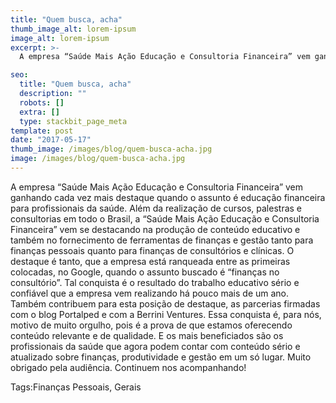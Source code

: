 ```yaml
---
title: "Quem busca, acha"
thumb_image_alt: lorem-ipsum
image_alt: lorem-ipsum
excerpt: >-
  A empresa “Saúde Mais Ação Educação e Consultoria Financeira” vem ganhando cada vez mais destaque quando o assunto é educação financeira para profissionais da saúde. Além da realização de cursos, palestras e consultorias em todo o Brasil, a “Saúde Mais Ação Educação e Consultoria Financeira” vem se destacando na produção de conteúdo educativo e também no fornecimento de ferramentas de finanças e gestão tanto para finanças pessoais quanto para finanças de consultórios e clínicas. O destaque é tanto, que a empresa está ranqueada entre as primeiras colocadas, no Google, quando o assunto buscado é “finanças no consultório”. Tal conquista é o resultado do trabalho educativo sério e confiável que a empresa vem realizando há pouco mais de um ano. Também contribuem para esta posição de destaque, as parcerias firmadas com o blog Portalped e com a Berrini Ventures. Essa conquista é, para nós, motivo de muito orgulho, pois é a prova de que estamos oferecendo conteúdo relevante e de qualidade. E os mais beneficiados são os profissionais da saúde que agora podem contar com conteúdo sério e atualizado sobre finanças, produtividade e gestão em um só lugar. Muito obrigado pela audiência. Continuem nos acompanhando!

seo:
  title: "Quem busca, acha"
  description: ""
  robots: []
  extra: []
  type: stackbit_page_meta
template: post
date: "2017-05-17"
thumb_image: /images/blog/quem-busca-acha.jpg
image: /images/blog/quem-busca-acha.jpg
---
```


A empresa “Saúde Mais Ação Educação e Consultoria Financeira” vem ganhando cada vez mais destaque quando o assunto é educação financeira para profissionais da saúde. Além da realização de cursos, palestras e consultorias em todo o Brasil, a “Saúde Mais Ação Educação e Consultoria Financeira” vem se destacando na produção de conteúdo educativo e também no fornecimento de ferramentas de finanças e gestão tanto para finanças pessoais quanto para finanças de consultórios e clínicas. O destaque é tanto, que a empresa está ranqueada entre as primeiras colocadas, no Google, quando o assunto buscado é “finanças no consultório”. Tal conquista é o resultado do trabalho educativo sério e confiável que a empresa vem realizando há pouco mais de um ano. Também contribuem para esta posição de destaque, as parcerias firmadas com o blog Portalped e com a Berrini Ventures. Essa conquista é, para nós, motivo de muito orgulho, pois é a prova de que estamos oferecendo conteúdo relevante e de qualidade. E os mais beneficiados são os profissionais da saúde que agora podem contar com conteúdo sério e atualizado sobre finanças, produtividade e gestão em um só lugar. Muito obrigado pela audiência. Continuem nos acompanhando!

Tags:Finanças Pessoais, Gerais
